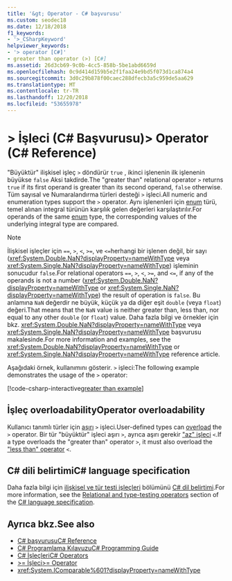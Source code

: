 ```yaml
---
title: '&gt; Operator - C# başvurusu'
ms.custom: seodec18
ms.date: 12/18/2018
f1_keywords:
- '>_CSharpKeyword'
helpviewer_keywords:
- '> operator [C#]'
- greater than operator (>) [C#]
ms.assetid: 26d3cb69-9c0b-4cc5-858b-5be1abd6659d
ms.openlocfilehash: 0c9d414d159b5e2f1faa24e9bd5f073d1ca874a4
ms.sourcegitcommit: 3d0c29b878f00caec288dfecb3a5c959de5aa629
ms.translationtype: MT
ms.contentlocale: tr-TR
ms.lasthandoff: 12/20/2018
ms.locfileid: "53655978"
---
```

# <a name="gt-operator-c-reference"></a><span data-ttu-id="3a4bc-102">&gt; İşleci (C# Başvurusu)</span><span class="sxs-lookup"><span data-stu-id="3a4bc-102">&gt; Operator (C# Reference)</span></span>

<span data-ttu-id="3a4bc-103">"Büyüktür" ilişkisel işleç `>` döndürür `true` , ikinci işlenenin ilk işlenenin büyükse `false` Aksi takdirde.</span><span class="sxs-lookup"><span data-stu-id="3a4bc-103">The "greater than" relational operator `>` returns `true` if its first operand is greater than its second operand, `false` otherwise.</span></span> <span data-ttu-id="3a4bc-104">Tüm sayısal ve Numaralandırma türleri desteği `>` işleci.</span><span class="sxs-lookup"><span data-stu-id="3a4bc-104">All numeric and enumeration types support the `>` operator.</span></span> <span data-ttu-id="3a4bc-105">Aynı işlenenleri için [enum](../keywords/enum.md) türü, temel alınan integral türünün karşılık gelen değerleri karşılaştırılır.</span><span class="sxs-lookup"><span data-stu-id="3a4bc-105">For operands of the same [enum](../keywords/enum.md) type, the corresponding values of the underlying integral type are compared.</span></span>

> [!NOTE]
> <span data-ttu-id="3a4bc-106">İlişkisel işleçler için `==`, `>`, `<`, `>=`, ve `<=`herhangi bir işlenen değil, bir sayı (<xref:System.Double.NaN?displayProperty=nameWithType> veya <xref:System.Single.NaN?displayProperty=nameWithType>) işleminin sonucudur `false`.</span><span class="sxs-lookup"><span data-stu-id="3a4bc-106">For relational operators `==`, `>`, `<`, `>=`, and `<=`, if any of the operands is not a number (<xref:System.Double.NaN?displayProperty=nameWithType> or <xref:System.Single.NaN?displayProperty=nameWithType>) the result of operation is `false`.</span></span> <span data-ttu-id="3a4bc-107">Bu anlamına `NaN` değerdir ne büyük, küçük ya da diğer eşit `double` (veya `float`) değeri.</span><span class="sxs-lookup"><span data-stu-id="3a4bc-107">That means that the `NaN` value is neither greater than, less than, nor equal to any other `double` (or `float`) value.</span></span> <span data-ttu-id="3a4bc-108">Daha fazla bilgi ve örnekler için bkz. <xref:System.Double.NaN?displayProperty=nameWithType> veya <xref:System.Single.NaN?displayProperty=nameWithType> başvurusu makalesinde.</span><span class="sxs-lookup"><span data-stu-id="3a4bc-108">For more information and examples, see the <xref:System.Double.NaN?displayProperty=nameWithType> or <xref:System.Single.NaN?displayProperty=nameWithType> reference article.</span></span>

<span data-ttu-id="3a4bc-109">Aşağıdaki örnek, kullanımını gösterir. `>` işleci:</span><span class="sxs-lookup"><span data-stu-id="3a4bc-109">The following example demonstrates the usage of the `>` operator:</span></span>

[!code-csharp-interactive[greater than example](~/samples/snippets/csharp/language-reference/operators/GreaterAndLessOperatorsExamples.cs#Greater)]

## <a name="operator-overloadability"></a><span data-ttu-id="3a4bc-110">İşleç overloadability</span><span class="sxs-lookup"><span data-stu-id="3a4bc-110">Operator overloadability</span></span>

<span data-ttu-id="3a4bc-111">Kullanıcı tanımlı türler için [aşırı](../keywords/operator.md) `>` işleci.</span><span class="sxs-lookup"><span data-stu-id="3a4bc-111">User-defined types can [overload](../keywords/operator.md) the `>` operator.</span></span> <span data-ttu-id="3a4bc-112">Bir tür "büyüktür" işleci aşırı `>`, ayrıca aşırı gerekir ["az" işleci](less-than-operator.md) `<`.</span><span class="sxs-lookup"><span data-stu-id="3a4bc-112">If a type overloads the "greater than" operator `>`, it must also overload the ["less than" operator](less-than-operator.md) `<`.</span></span>

## <a name="c-language-specification"></a><span data-ttu-id="3a4bc-113">C# dili belirtimi</span><span class="sxs-lookup"><span data-stu-id="3a4bc-113">C# language specification</span></span>

<span data-ttu-id="3a4bc-114">Daha fazla bilgi için [ilişkisel ve tür testi işleçleri](~/_csharplang/spec/expressions.md#relational-and-type-testing-operators) bölümünü [ C# dil belirtimi](../language-specification/index.md).</span><span class="sxs-lookup"><span data-stu-id="3a4bc-114">For more information, see the [Relational and type-testing operators](~/_csharplang/spec/expressions.md#relational-and-type-testing-operators) section of the [C# language specification](../language-specification/index.md).</span></span>

## <a name="see-also"></a><span data-ttu-id="3a4bc-115">Ayrıca bkz.</span><span class="sxs-lookup"><span data-stu-id="3a4bc-115">See also</span></span>

- [<span data-ttu-id="3a4bc-116">C# başvurusu</span><span class="sxs-lookup"><span data-stu-id="3a4bc-116">C# Reference</span></span>](../index.md)
- [<span data-ttu-id="3a4bc-117">C# Programlama Kılavuzu</span><span class="sxs-lookup"><span data-stu-id="3a4bc-117">C# Programming Guide</span></span>](../../programming-guide/index.md)
- [<span data-ttu-id="3a4bc-118">C# İşleçleri</span><span class="sxs-lookup"><span data-stu-id="3a4bc-118">C# Operators</span></span>](index.md)
- [<span data-ttu-id="3a4bc-119">>= İşleci</span><span class="sxs-lookup"><span data-stu-id="3a4bc-119">>= Operator</span></span>](greater-than-equal-operator.md)
- <xref:System.IComparable%601?displayProperty=nameWithType>
